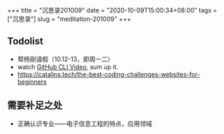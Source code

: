 +++
title = "沉思录201009"
date = "2020-10-09T15:00:34+08:00"
tags = ["沉思录"]
slug = "meditation-201009"
+++

## Todolist

- 帮杨刚请假（10.12-13，即周一二）
- watch [GitHub CLI Video](https://www.twitch.tv/videos/764989587), sum up it.
- <https://catalins.tech/the-best-coding-challenges-websites-for-beginners>

## 需要补足之处

- 正确认识专业——电子信息工程的特点，应用领域
